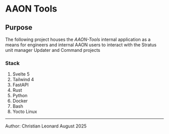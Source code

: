 # AAON Tools

## Purpose
The following project houses the *AAON-Tools* internal application as a means for engineers and internal AAON users to interact with the Stratus unit manager Updater and Command projects

### Stack
1) Svelte 5
2) Tailwind 4
3) FastAPI
4) Rust
5) Python
6) Docker
7) Bash
8) Yocto Linux

---

Author: Christian Leonard
August 2025
